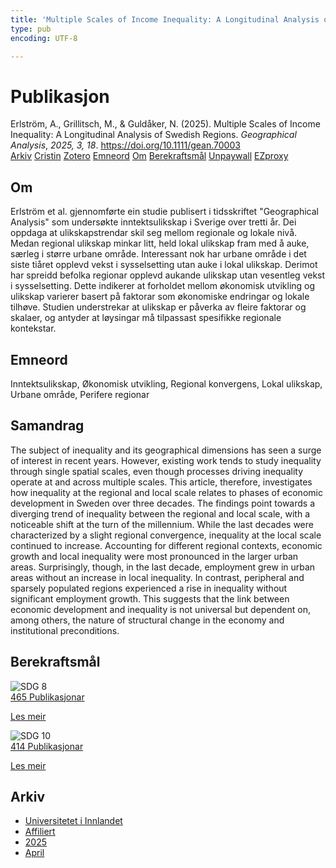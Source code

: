 ```yaml
---
title: 'Multiple Scales of Income Inequality: A Longitudinal Analysis of Swedish Regions'
type: pub
encoding: UTF-8

---
```

<h1>Publikasjon</h1>
<article id="csl-bib-container-QZT77CRJ" class="csl-bib-container">
  <div class="csl-bib-body"> <div class="csl-entry">Erlström, A., Grillitsch, M., &#38; Guldåker, N. (2025). Multiple Scales of Income Inequality: A Longitudinal Analysis of Swedish Regions. <i>Geographical Analysis</i>, <i>2025, 3, 18</i>. <a href="https://doi.org/10.1111/gean.70003">https://doi.org/10.1111/gean.70003</a></div> </div>
  <div class="csl-bib-buttons">
    <a href="#taxonomy-article-QZT77CRJ" alt="archive" class="csl-bib-button">Arkiv</a>
    <a href="https://app.cristin.no/results/show.jsf?id=2373263" alt="Cristin" class="csl-bib-button">Cristin</a>
    <a href="http://zotero.org/groups/5881554/items/QZT77CRJ" alt="Zotero" class="csl-bib-button">Zotero</a>
    <a href="#keywords-article-QZT77CRJ" alt="keywords" class="csl-bib-button">Emneord</a>
    <a href="#about-article-QZT77CRJ" alt="about_pub" class="csl-bib-button">Om</a>
    <a href="#sdg-article-QZT77CRJ" alt="sdg" class="csl-bib-button">Berekraftsmål</a>
    <a href="https://onlinelibrary.wiley.com/doi/pdfdirect/10.1111/gean.70003" alt="Unpaywall" class="csl-bib-button">Unpaywall</a>
    <a href="https://onlinelibrary.wiley.com/doi/pdfdirect/10.1111/gean.70003" alt="EZproxy" class="csl-bib-button">EZproxy</a>
  </div>
  <div id="csl-bib-meta-container-QZT77CRJ"></div>
</article>
<div id="csl-bib-meta-QZT77CRJ" class="csl-bib-meta">
  <article id="about-article-QZT77CRJ" class="about_pub-article">
    <h1>Om</h1>
    Erlström et al. gjennomførte ein studie publisert i tidsskriftet "Geographical Analysis" som undersøkte inntektsulikskap i Sverige over tretti år. Dei oppdaga at ulikskapstrendar skil seg mellom regionale og lokale nivå. Medan regional ulikskap minkar litt, held lokal ulikskap fram med å auke, særleg i større urbane område. Interessant nok har urbane område i det siste tiåret opplevd vekst i sysselsetting utan auke i lokal ulikskap. Derimot har spreidd befolka regionar opplevd aukande ulikskap utan vesentleg vekst i sysselsetting. Dette indikerer at forholdet mellom økonomisk utvikling og ulikskap varierer basert på faktorar som økonomiske endringar og lokale tilhøve. Studien understrekar at ulikskap er påverka av fleire faktorar og skalaer, og antyder at løysingar må tilpassast spesifikke regionale kontekstar.
  </article>
  <article id="keywords-article-QZT77CRJ" class="keywords-article">
    <h1>Emneord</h1>
    Inntektsulikskap, Økonomisk utvikling, Regional konvergens, Lokal ulikskap, Urbane område, Perifere regionar
  </article>
  <article id="abstract-article-QZT77CRJ" class="abstract-article">
    <h1>Samandrag</h1>
    The subject of inequality and its geographical dimensions has seen a surge of interest in recent years. However, existing work tends to study inequality through single spatial scales, even though processes driving inequality operate at and across multiple scales. This article, therefore, investigates how inequality at the regional and local scale relates to phases of economic development in Sweden over three decades. The findings point towards a diverging trend of inequality between the regional and local scale, with a noticeable shift at the turn of the millennium. While the last decades were characterized by a slight regional convergence, inequality at the local scale continued to increase. Accounting for different regional contexts, economic growth and local inequality were most pronounced in the larger urban areas. Surprisingly, though, in the last decade, employment grew in urban areas without an increase in local inequality. In contrast, peripheral and sparsely populated regions experienced a rise in inequality without significant employment growth. This suggests that the link between economic development and inequality is not universal but dependent on, among others, the nature of structural change in the economy and institutional preconditions.
  </article>
  <article id="sdg-article-QZT77CRJ" class="sdg-article">
    <h1>Berekraftsmål</h1>
    <div class="sdg-container"><div id="sdg8" class="sdg">
        <img src="{{< params subfolder >}}images/sdg/sdg08_nn.png" class="image" alt="SDG 8">
        <div class="sdg-overlay">
          <a href="{{< params subfolder >}}nn/archive/?sdg=8#archive" class="sdg-publication-count"><span>465</span> Publikasjonar</a>
          <p><a href="https://fn.no/om-fn/fns-baerekraftsmaal/anstendig-arbeid-og-oekonomisk-vekst?lang=nno-NO" class="sdg-read-more">Les meir</a></p>
        </div>
      </div> <div id="sdg10" class="sdg">
        <img src="{{< params subfolder >}}images/sdg/sdg10_nn.png" class="image" alt="SDG 10">
        <div class="sdg-overlay">
          <a href="{{< params subfolder >}}nn/archive/?sdg=10#archive" class="sdg-publication-count"><span>414</span> Publikasjonar</a>
          <p><a href="https://fn.no/om-fn/fns-baerekraftsmaal/mindre-ulikhet?lang=nno-NO" class="sdg-read-more">Les meir</a></p>
        </div>
      </div></div>
  </article>
  <article id="taxonomy-article-QZT77CRJ" class="taxonomy-article">
    <h1>Arkiv</h1>
    <ul>
      <li><a href="{{< params subfolder >}}nn/archive/?key=3DCRN523">Universitetet i Innlandet</a></li>
      <li><a href="{{< params subfolder >}}nn/archive/?key=II9RDAME">Affiliert</a></li>
      <li><a href="{{< params subfolder >}}nn/archive/?key=FDW8UG7F">2025</a></li>
      <li><a href="{{< params subfolder >}}nn/archive/?key=WTVK4RF6">April</a></li>
    </ul>
  </article>
</div>
